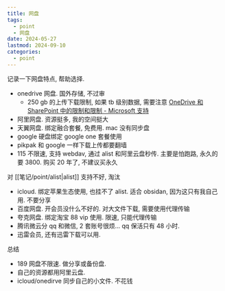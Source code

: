 ```yaml
---
title: 网盘
tags:
  - point
  - 网盘
date: 2024-05-27
lastmod: 2024-09-10
categories:
  - point
---
```


记录一下网盘特点, 帮助选择.

- onedrive 网盘.  国外存储, 不过审
    - 250 gb 的上传下载限制, 如果 tb 级别数据, 需要注意 [OneDrive 和 SharePoint 中的限制和限制 - Microsoft 支持](https://support.microsoft.com/zh-cn/office/onedrive-%E5%92%8C-sharepoint-%E4%B8%AD%E7%9A%84%E9%99%90%E5%88%B6%E5%92%8C%E9%99%90%E5%88%B6-64883a5d-228e-48f5-b3d2-eb39e07630fa#individualfilesize)
- 阿里网盘. 资源挺多, 我的空间挺大
- 天翼网盘. 绑定融合套餐, 免费用. mac 没有同步盘
- google 硬盘绑定 google one 套餐使用
- pikpak 和 google 一样下载上传都要翻墙
- 115 不限速, 支持 webdav, 通过 alist 和阿里云盘秒传.  主要是怕跑路, 永久的要 3800. 购买 20 年了, 不建议买永久

对 [[笔记/point/alist|alist]] 支持不好, 淘汰

- icloud. 绑定苹果生态使用, 也挂不了 alist. 适合 obsidan, 因为这只有我自己用. 不要分享
- 百度网盘. 开会员没什么不好的. 对大文件下载, 需要使用代理传输
- 夸克网盘. 绑定淘宝 88 vip 使用. 限速, 只能代理传输
- 腾讯微云分 qq 和微信, 2 套账号很烦... qq 保活只有 48 小时.
- 迅雷会员, 还有迅雷下载可以用.

总结

- 189 网盘不限速. 做分享或备份盘.
- 自己的资源都用阿里云盘.
- icloud/onedirve 同步自己的小文件. 不花钱
